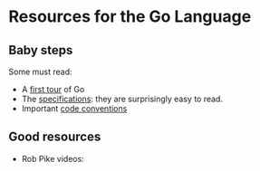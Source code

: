 # Resources for the Go Language

## Baby steps
Some must read: 
- A [first tour](https://tour.golang.org/list) of Go 
- The [specifications](https://golang.org/ref/spec): they are surprisingly easy to read.
- Important [code conventions](https://golang.org/doc/code.html)

## Good resources
- Rob Pike videos:

